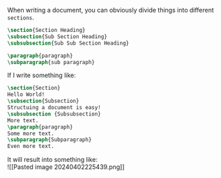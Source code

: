 When writing a document, you can obviously divide things into different `sections`.

```tex
\section{Section Heading}
\subsection{Sub Section Heading}
\subsubsection{Sub Sub Section Heading}

\paragraph{paragraph}
\subparagraph{sub paragraph}
```

If I write something like:

```tex
\section{Section}
Hello World!
\subsection{Subsection}
Structuing a document is easy!
\subsubsection {Subsubsection}
More text.
\paragraph{paragraph}
Some more text.
\subparagraph{Subparagraph}
Even more text.
```

It will result into something like:  
![[Pasted image 20240402225439.png]]

